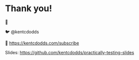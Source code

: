 # Thank you!

👋

🐦 @kentcdodds

💌 https://kentcdodds.com/subscribe

Slides: https://github.com/kentcdodds/practically-testing-slides
